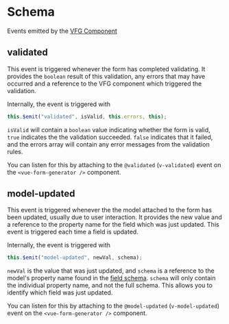 # Schema

Events emitted by the [VFG Component](README.md)

## validated

This event is triggered whenever the form has completed validating.  It provides the `boolean` result of this validation, any errors that may have occurred and a reference to the VFG component which triggered the validation.

Internally, the event is triggered with 

```js
this.$emit("validated", isValid, this.errors, this);
```

`isValid` will contain a `boolean` value indicating whether the form is valid, `true` indicates the the validation succeeded.  `false` indicates that it failed, and the errors array will contain any error messages from the validation rules.

You can listen for this by attaching to the `@validated` (`v-validated`) event on the `<vue-form-generator />` component.


## model-updated

This event is triggered whenever the the model attached to the form has been updated, usually due to user interaction.  It provides the new value and a reference to the property name for the field which was just updated.  This event is triggered each time a field is updated.

Internally, the event is triggered with
```js
this.$emit("model-updated", newVal, schema);
```

`newVal` is the value that was just updated, and `schema` is a reference to the model's property name found in the [field schema](schema.md).  `schema` will only contain the individual property name, and not the full schema.  This allows you to identify which field was just updated.

You can listen for this by attaching to the `@model-updated` (`v-model-updated`) event on the `<vue-form-generator />` component.